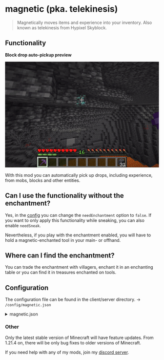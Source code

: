 # magnetic (pka. telekinesis)

> Magnetically moves items and experience into your inventory. Also known as telekinesis from Hypixel Skyblock.

## Functionality

**Block drop auto-pickup preview**

![Block drop auto-pickup preview](https://raw.githubusercontent.com/btwonion/magnetic/refs/heads/master/media/magnetic-showcase-cave.gif)

With this mod you can automatically pick up drops, including experience, from mobs, blocks and other entities.

## Can I use the functionality without the enchantment?

Yes, in the [config](#Configuration) you can change the `needEnchantment` option to `false`. If you want to only apply
this functionality while sneaking, you can also enable `needSneak`.

Nevertheless, if you play with the enchantment enabled, you will have to hold a magnetic-enchanted tool in your main- or
offhand.

## Where can I find the enchantment?

You can trade the enchantment with villagers, enchant it in an enchanting table or you can find it in treasures
enchanted on tools.

## Configuration

The configuration file can be found in the client/server directory.
-> `/config/magnetic.json`

<details>
<summary>magnetic.json</summary>

```json5
{
    "version": 1,
    // For migration purposes only, just ignore this.
    "config": {
        "needEnchantment": true,
        // Defines whether Magnetic should without or with the enchantment on the tool.
        "needSneak": false,
        // Defines whether the player should have to sneak to use Magnetic.
        "expAllowed": true,
        // Enables the use of Magnetic for exp drops.
        "itemsAllowed": true
        // Enables the use of Magnetic for item drops.
    }
}
```

</details>

### Other

Only the latest stable version of Minecraft will have feature updates. From 1.21.4 on, there will be only bug fixes to
older versions of Minecraft.

If you need help with any of my mods, join my [discord server](https://nyon.dev/discord).
